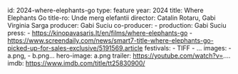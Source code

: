 id: 2024-where-elephants-go
type: feature
year: 2024
title: Where Elephants Go
title-ro: Unde merg elefantii
director: Catalin Rotaru, Gabi Virginia Sarga
producer: Gabi Suciu
co-producer: -
production: Gabi Suciu
press:
    - https://kinopavasaris.lt/en/films/where-elephants-go
    - https://www.screendaily.com/news/smart7-title-where-elephants-go-picked-up-for-sales-exclusive/5191569.article
festivals:
    - TIFF
    - ...
images:
    - a.png,
    - b.png...
hero-image: a.png
trailer: https://youtube.com/watch?v=....
imdb: https://www.imdb.com/title/tt25830900/
